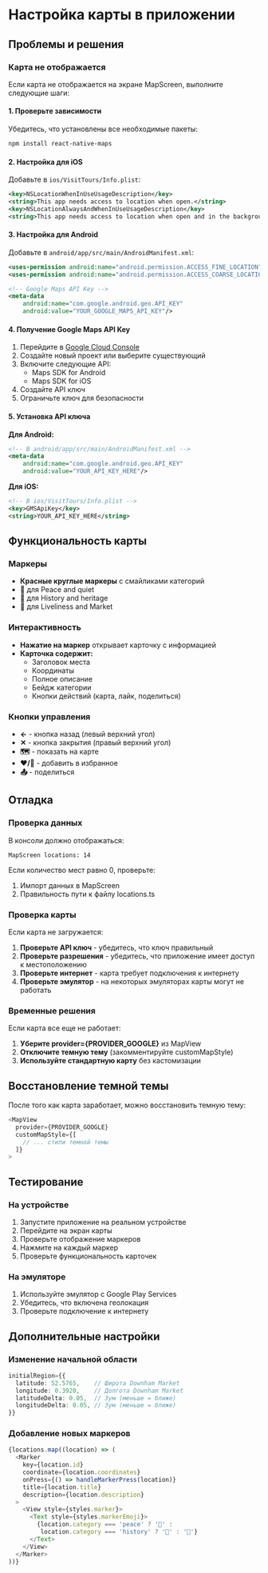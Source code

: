 # Настройка карты в приложении

## Проблемы и решения

### Карта не отображается

Если карта не отображается на экране MapScreen, выполните следующие шаги:

#### 1. Проверьте зависимости
Убедитесь, что установлены все необходимые пакеты:

```bash
npm install react-native-maps
```

#### 2. Настройка для iOS
Добавьте в `ios/VisitTours/Info.plist`:

```xml
<key>NSLocationWhenInUseUsageDescription</key>
<string>This app needs access to location when open.</string>
<key>NSLocationAlwaysAndWhenInUseUsageDescription</key>
<string>This app needs access to location when open and in the background.</string>
```

#### 3. Настройка для Android
Добавьте в `android/app/src/main/AndroidManifest.xml`:

```xml
<uses-permission android:name="android.permission.ACCESS_FINE_LOCATION" />
<uses-permission android:name="android.permission.ACCESS_COARSE_LOCATION" />

<!-- Google Maps API Key -->
<meta-data
    android:name="com.google.android.geo.API_KEY"
    android:value="YOUR_GOOGLE_MAPS_API_KEY"/>
```

#### 4. Получение Google Maps API Key

1. Перейдите в [Google Cloud Console](https://console.cloud.google.com/)
2. Создайте новый проект или выберите существующий
3. Включите следующие API:
   - Maps SDK for Android
   - Maps SDK for iOS
4. Создайте API ключ
5. Ограничьте ключ для безопасности

#### 5. Установка API ключа

**Для Android:**
```xml
<!-- В android/app/src/main/AndroidManifest.xml -->
<meta-data
    android:name="com.google.android.geo.API_KEY"
    android:value="YOUR_API_KEY_HERE"/>
```

**Для iOS:**
```xml
<!-- В ios/VisitTours/Info.plist -->
<key>GMSApiKey</key>
<string>YOUR_API_KEY_HERE</string>
```

## Функциональность карты

### Маркеры
- **Красные круглые маркеры** с смайликами категорий
- 🌿 для Peace and quiet
- 🏰 для History and heritage  
- 🎉 для Liveliness and Market

### Интерактивность
- **Нажатие на маркер** открывает карточку с информацией
- **Карточка содержит:**
  - Заголовок места
  - Координаты
  - Полное описание
  - Бейдж категории
  - Кнопки действий (карта, лайк, поделиться)

### Кнопки управления
- **←** - кнопка назад (левый верхний угол)
- **✕** - кнопка закрытия (правый верхний угол)
- **🗺️** - показать на карте
- **❤️/🤍** - добавить в избранное
- **📤** - поделиться

## Отладка

### Проверка данных
В консоли должно отображаться:
```
MapScreen locations: 14
```

Если количество мест равно 0, проверьте:
1. Импорт данных в MapScreen
2. Правильность пути к файлу locations.ts

### Проверка карты
Если карта не загружается:

1. **Проверьте API ключ** - убедитесь, что ключ правильный
2. **Проверьте разрешения** - убедитесь, что приложение имеет доступ к местоположению
3. **Проверьте интернет** - карта требует подключения к интернету
4. **Проверьте эмулятор** - на некоторых эмуляторах карты могут не работать

### Временные решения
Если карта все еще не работает:

1. **Уберите provider={PROVIDER_GOOGLE}** из MapView
2. **Отключите темную тему** (закомментируйте customMapStyle)
3. **Используйте стандартную карту** без кастомизации

## Восстановление темной темы

После того как карта заработает, можно восстановить темную тему:

```typescript
<MapView
  provider={PROVIDER_GOOGLE}
  customMapStyle={[
    // ... стили темной темы
  ]}
>
```

## Тестирование

### На устройстве
1. Запустите приложение на реальном устройстве
2. Перейдите на экран карты
3. Проверьте отображение маркеров
4. Нажмите на каждый маркер
5. Проверьте функциональность карточек

### На эмуляторе
1. Используйте эмулятор с Google Play Services
2. Убедитесь, что включена геолокация
3. Проверьте подключение к интернету

## Дополнительные настройки

### Изменение начальной области
```typescript
initialRegion={{
  latitude: 52.5765,    // Широта Downham Market
  longitude: 0.3920,    // Долгота Downham Market
  latitudeDelta: 0.05,  // Зум (меньше = ближе)
  longitudeDelta: 0.05, // Зум (меньше = ближе)
}}
```

### Добавление новых маркеров
```typescript
{locations.map((location) => (
  <Marker
    key={location.id}
    coordinate={location.coordinates}
    onPress={() => handleMarkerPress(location)}
    title={location.title}
    description={location.description}
  >
    <View style={styles.marker}>
      <Text style={styles.markerEmoji}>
        {location.category === 'peace' ? '🌿' : 
         location.category === 'history' ? '🏰' : '🎉'}
      </Text>
    </View>
  </Marker>
))}
```

